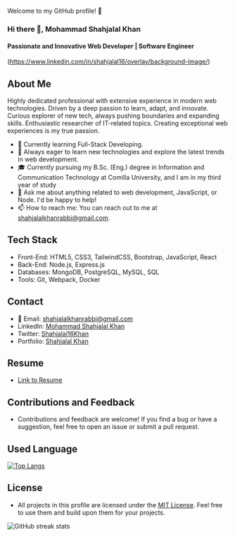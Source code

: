 <!-- # Shahjalal Khan -->

Welcome to my GitHub profile! 👋

### Hi there 👋, Mohammad Shahjalal Khan

#### Passionate and Innovative Web Developer | Software Engineer

<!-- ![ Passionate and Innovative Web Developer | Software Engineer] -->

(https://www.linkedin.com/in/shahjalal16/overlay/background-image/)

## About Me

Highly dedicated professional with extensive experience in modern web technologies. Driven by a deep passion to learn, adapt, and innovate. Curious explorer of new tech, always pushing boundaries and expanding skills. Enthusiastic researcher of IT-related topics. Creating exceptional web experiences is my true passion.

- 💼 Currently learning Full-Stack Developing.
- 🌱 Always eager to learn new technologies and explore the latest trends in web development.
- 🎓 Currently pursuing my B.Sc. (Eng.) degree in Information and Communication Technology at Comilla University, and I am in my third year of study
- 💬 Ask me about anything related to web development, JavaScript, or Node. I'd be happy to help!
- 📫 How to reach me: You can reach out to me at shahjalalkhanrabbi@gmail.com.

## Tech Stack

- Front-End: HTML5, CSS3, TailwindCSS, Bootstrap, JavaScript, React
- Back-End: Node.js, Express.js
- Databases: MongoDB, PostgreSQL, MySQL, SQL
- Tools: Git, Webpack, Docker

## Contact

- 📧 Email: shahjalalkhanrabbi@gmail.com
- LinkedIn: [Mohammad Shahjalal Khan](https://www.linkedin.com/in/shahjalal16/)
- Twitter: [Shahjalal16Khan](https://twitter.com/Shahjalal16Khan)
- Portfolio: [Shahjalal Khan](https://shahjalal.vercel.app/#)

## Resume

- [Link to Resume](https://shahjalal.vercel.app/#)

## Contributions and Feedback

- Contributions and feedback are welcome! If you find a bug or have a suggestion, feel free to open an issue or submit a pull request.

## Used Language

[![Top Langs](https://github-readme-stats.vercel.app/api/top-langs/?username=shahjalalkhan16)](https://github.com/anuraghazra/github-readme-stats)

## License

- All projects in this profile are licensed under the [MIT License](LICENSE). Feel free to use them and build upon them for your projects.

<!-- ![GitHub stats](https://github-readme-stats.vercel.app/api?username=shahjalalkhan16&show_icons=true)

![GitHub Activity Graph](https://activity-graph.herokuapp.com/graph?username=shahjalalkhan16)

![GitHub metrics](https://metrics.lecoq.io/shahjalalkhan16)   -->

![GitHub streak stats](https://streak-stats.demolab.com/?user=shahjalalkhan16)

<!-- ![Profile views](https://gpvc.arturio.dev/shahjalalkhan16)   -->
